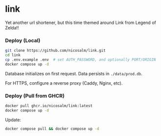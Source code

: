 # link

Yet another url shortener, but this time themed around Link from Legend of Zelda!!

### Deploy (Local)

```bash
git clone https://github.com/nicosalm/link.git
cd link
cp .env.example .env  # set AUTH_PASSWORD, and optionally PORT/ORIGIN
docker compose up -d
```

Database initializes on first request. Data persists in `./data/prod.db`.

For HTTPS, configure a reverse proxy (Caddy, Nginx, etc).

### Deploy (Pull from GHCR)

```bash
docker pull ghcr.io/nicosalm/link:latest
docker compose up -d
```

Update:
```bash
docker compose pull && docker compose up -d
```
